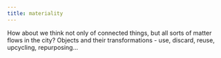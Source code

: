 ```yaml
---
title: materiality
---
```


How about we think not only of connected things, but all sorts of matter flows in the city? Objects and their transformations - use, discard, reuse, upcycling, repurposing...